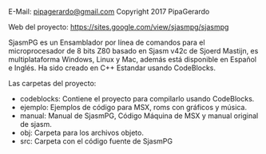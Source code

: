 E-Mail: pipagerardo@gmail.com    Copyright 2017 PipaGerardo

Web del proyecto: https://sites.google.com/view/sjasmpg/sjasmpg

SjasmPG es un Ensamblador por línea de comandos para el microprocesador de 8 bits Z80 basado en Sjasm v42c de Sjoerd Mastijn, es multiplataforma Windows, Linux y Mac, además está disponible en Español e Inglés. Ha sido creado en C++ Estandar usando CodeBlocks.

Las carpetas del proyecto:

 - codeblocks:  Contiene el proyecto para compilarlo usando CodeBlocks.
 - ejemplo:     Ejemplos de código para MSX, roms con gráficos y música.
 - manual:      Manual de SjasmPG, Código Máquina de MSX y manual original de sjasm.
 - obj:         Carpeta para los archivos objeto.
 - src:         Carpeta con el código fuente de SjasmPG
 
